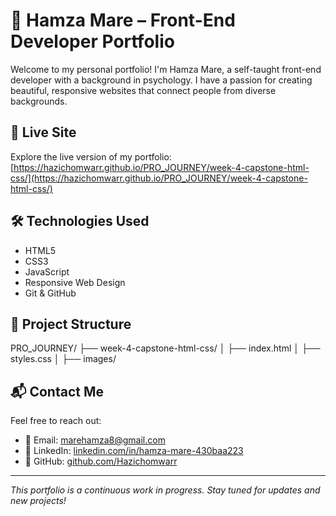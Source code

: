 # 🌿 Hamza Mare – Front-End Developer Portfolio

Welcome to my personal portfolio! I'm Hamza Mare, a self-taught front-end developer with a background in psychology. I have a passion for creating beautiful, responsive websites that connect people from diverse backgrounds.

## 🔗 Live Site

Explore the live version of my portfolio: [https://hazichomwarr.github.io/PRO_JOURNEY/week-4-capstone-html-css/](https://hazichomwarr.github.io/PRO_JOURNEY/week-4-capstone-html-css/)

## 🛠️ Technologies Used

- HTML5
- CSS3
- JavaScript
- Responsive Web Design
- Git & GitHub

## 📂 Project Structure
PRO_JOURNEY/
├── week-4-capstone-html-css/
│ ├── index.html
│ ├── styles.css
│ ├── images/

## 📬 Contact Me

Feel free to reach out:

- 📧 Email: [marehamza8@gmail.com](mailto:marehamza8@gmail.com)
- 💼 LinkedIn: [linkedin.com/in/hamza-mare-430baa223](https://www.linkedin.com/in/hamza-mare-430baa223/)
- 🐙 GitHub: [github.com/Hazichomwarr](https://github.com/Hazichomwarr)

---

*This portfolio is a continuous work in progress. Stay tuned for updates and new projects!*
